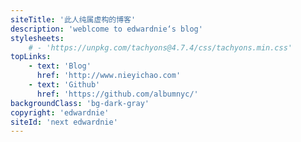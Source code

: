 ```yaml
---
siteTitle: '此人纯属虚构的博客'
description: 'weblcome to edwardnie‘s blog'
stylesheets:
    # - 'https://unpkg.com/tachyons@4.7.4/css/tachyons.min.css'
topLinks:
    - text: 'Blog'
      href: 'http://www.nieyichao.com'
    - text: 'Github'
      href: 'https://github.com/albumnyc/'
backgroundClass: 'bg-dark-gray'
copyright: 'edwardnie'
siteId: 'next edwardnie'
---
```

